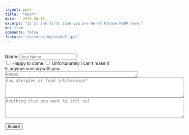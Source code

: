 ```yaml
---
layout: post
title:  "RSVP"
date:   2019-08-16
excerpt: "Is it the first time you are here? Please RSVP here."
en: true
comments: false
feature: "/assets/img/us/us6.jpg"
---
```

<br/>
<form action="http://getsimpleform.com/messages?form_api_token=e184e367746131b0bf2461bad87f8cd4" method="post">
<label for='name'>Name:       </label><input type='text' id='name' name='name' placeholder='Your Name'/><br/>
<div class="checkbox"><label><input type="checkbox" name='response' value='Yes'>  Happy to come
<input type="checkbox" name='response2' value='No'>  Unfortunately I can't make it <br/></label></div>
Is anyone coming with you:  <textarea id='names' name='names' placeholder='Names' rows='1' cols='51'></textarea><br/>
<textarea id='food' name='food' placeholder='Any alergies or food intolerance?' rows='4' cols='70'></textarea><br/>
<textarea id='message' name='message' placeholder='Anything else you want to tell us?' rows='4' cols='70'></textarea><br/><br/>
<input type='submit' value='Submit'/>
<input type="hidden" name="redirect_to" value="https://helena-benoit.github.io//thanks-fr/"/>	
</form>
